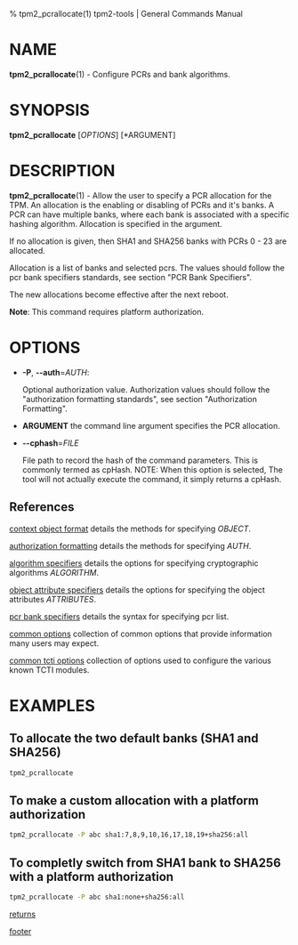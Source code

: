 % tpm2_pcrallocate(1) tpm2-tools | General Commands Manual

# NAME

**tpm2_pcrallocate**(1) - Configure PCRs and bank algorithms.

# SYNOPSIS

**tpm2_pcrallocate** [*OPTIONS*] [*ARGUMENT]

# DESCRIPTION

**tpm2_pcrallocate**(1) - Allow the user to specify a PCR allocation for the TPM.
An allocation is the enabling or disabling of PCRs and it's banks. A PCR can have
multiple banks, where each bank is associated with a specific hashing algorithm.
Allocation is specified in the argument.

If no allocation is given, then SHA1 and SHA256 banks with PCRs 0 - 23 are
allocated.

Allocation is a list of banks and selected pcrs. The values should follow the
pcr bank specifiers standards, see section "PCR Bank Specifiers".

The new allocations become effective after the next reboot.

**Note**: This command requires platform authorization.

# OPTIONS

  * **-P**, **\--auth**=_AUTH_:

    Optional authorization value. Authorization values should follow the
    "authorization formatting standards", see section "Authorization Formatting".

  * **ARGUMENT** the command line argument specifies the PCR allocation.

  * **\--cphash**=_FILE_

    File path to record the hash of the command parameters. This is commonly
    termed as cpHash. NOTE: When this option is selected, The tool will not
    actually execute the command, it simply returns a cpHash.

## References

[context object format](common/ctxobj.md) details the methods for specifying
_OBJECT_.

[authorization formatting](common/authorizations.md) details the methods for
specifying _AUTH_.

[algorithm specifiers](common/alg.md) details the options for specifying
cryptographic algorithms _ALGORITHM_.

[object attribute specifiers](common/obj-attrs.md) details the options for
specifying the object attributes _ATTRIBUTES_.

[pcr bank specifiers](common/pcr.md) details the syntax for specifying pcr list.

[common options](common/options.md) collection of common options that provide
information many users may expect.

[common tcti options](common/tcti.md) collection of options used to configure
the various known TCTI modules.

# EXAMPLES

## To allocate the two default banks (SHA1 and SHA256)
```bash
tpm2_pcrallocate
```

## To make a custom allocation with a platform authorization
```bash
tpm2_pcrallocate -P abc sha1:7,8,9,10,16,17,18,19+sha256:all
```

## To completly switch from SHA1 bank to SHA256 with a platform authorization
```bash
tpm2_pcrallocate -P abc sha1:none+sha256:all
```

[returns](common/returns.md)

[footer](common/footer.md)
